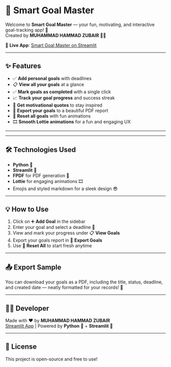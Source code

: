 # 🌟 Smart Goal Master

Welcome to **Smart Goal Master** — your fun, motivating, and interactive goal-tracking app! 🚀  
Created by **MUHAMMAD HAMMAD ZUBAIR** 👨‍💻

🔗 **Live App**: [Smart Goal Master on Streamlit](https://sgbymhz.streamlit.app/)

---

## ✨ Features

- ✅ **Add personal goals** with deadlines
- 📋 **View all your goals** at a glance
- ✅ **Mark goals as completed** with a single click
- 📈 **Track your goal progress** and success streak
- 💬 **Get motivational quotes** to stay inspired
- 📄 **Export your goals** to a beautiful PDF report
- 🧹 **Reset all goals** with fun animations
- 🎞️ **Smooth Lottie animations** for a fun and engaging UX

---

---

## 🛠️ Technologies Used

- **Python** 🐍  
- **Streamlit** 🚀  
- **FPDF** for PDF generation 🧾  
- **Lottie** for engaging animations 🎞️  
- Emojis and styled markdown for a sleek design 😎

---

## 💡 How to Use

1. Click on ➕ **Add Goal** in the sidebar
2. Enter your goal and select a deadline 📅
3. View and mark your progress under 📋 **View Goals**
4. Export your goals report in 📄 **Export Goals**
5. Use 🧹 **Reset All** to start fresh anytime

---

## 📤 Export Sample

You can download your goals as a PDF, including the title, status, deadline, and created date — neatly formatted for your records! 📑

---

## 👨‍💻 Developer

Made with ❤️ by **MUHAMMAD HAMMAD ZUBAIR**  
[Streamlit App](https://sgbymhz.streamlit.app/) | Powered by **Python** 🐍 + **Streamlit** 🚀

---

## 📜 License

This project is open-source and free to use!
